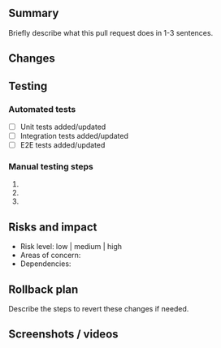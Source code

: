 ## Summary

Briefly describe what this pull request does in 1-3 sentences.

## Changes

<!-- Outline specific changes made in this PR. -->

## Testing

### Automated tests

- [ ] Unit tests added/updated
- [ ] Integration tests added/updated
- [ ] E2E tests added/updated

### Manual testing steps

1.
2.
3.

## Risks and impact

- Risk level: low | medium | high
- Areas of concern:
- Dependencies:

## Rollback plan

Describe the steps to revert these changes if needed.

## Screenshots / videos
